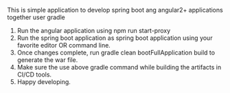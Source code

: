 This is simple application to develop spring boot ang angular2+ applications together user gradle 


1. Run the angular application using npm run start-proxy
2. Run the spring boot application as spring boot application using your favorite editor OR command line.
3. Once changes complete, run gradle clean bootFullApplication build to generate the war file.
4. Make sure the use above gradle command while building the artifacts in CI/CD tools.
5. Happy developing.
